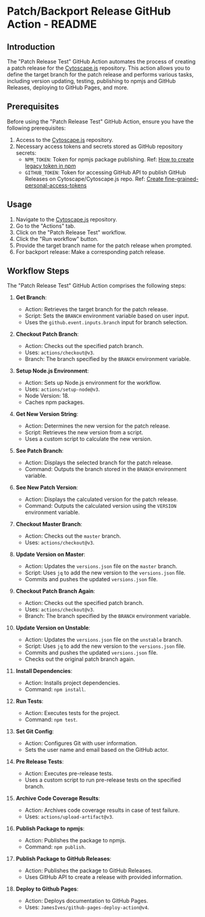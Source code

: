 # Patch/Backport Release GitHub Action - README

## Introduction

The "Patch Release Test" GitHub Action automates the process of creating a patch release for the [Cytoscape.js](https://github.com/cytoscape/cytoscape.js) repository. This action allows you to define the target branch for the patch release and performs various tasks, including version updating, testing, publishing to npmjs and GitHub Releases, deploying to GitHub Pages, and more.

## Prerequisites

Before using the "Patch Release Test" GitHub Action, ensure you have the following prerequisites:

1. Access to the [Cytoscape.js](https://github.com/cytoscape/cytoscape.js) repository.
2. Necessary access tokens and secrets stored as GitHub repository secrets:
   - `NPM_TOKEN`: Token for npmjs package publishing. Ref: [How to create legacy token in npm](https://docs.npmjs.com/creating-and-viewing-access-tokens#creating-legacy-tokens-on-the-website)
   - `GITHUB_TOKEN`: Token for accessing GitHub API to publish GitHub Releases on Cytoscape/Cytoscape.js repo. Ref: [Create fine-grained-personal-access-tokens](https://docs.github.com/en/authentication/keeping-your-account-and-data-secure/managing-your-personal-access-tokens#fine-grained-personal-access-tokens)

## Usage

1. Navigate to the [Cytoscape.js](https://github.com/cytoscape/cytoscape.js) repository.
2. Go to the "Actions" tab.
3. Click on the "Patch Release Test" workflow.
4. Click the "Run workflow" button.
5. Provide the target branch name for the patch release when prompted.
6. For backport release: Make a corresponding patch release.

## Workflow Steps

The "Patch Release Test" GitHub Action comprises the following steps:

1. **Get Branch**:
   - Action: Retrieves the target branch for the patch release.
   - Script: Sets the `BRANCH` environment variable based on user input.
   - Uses the `github.event.inputs.branch` input for branch selection.

2. **Checkout Patch Branch**:
   - Action: Checks out the specified patch branch.
   - Uses: `actions/checkout@v3`.
   - Branch: The branch specified by the `BRANCH` environment variable.

3. **Setup Node.js Environment**:
   - Action: Sets up Node.js environment for the workflow.
   - Uses: `actions/setup-node@v3`.
   - Node Version: 18.
   - Caches npm packages.

4. **Get New Version String**:
   - Action: Determines the new version for the patch release.
   - Script: Retrieves the new version from a script.
   - Uses a custom script to calculate the new version.

5. **See Patch Branch**:
   - Action: Displays the selected branch for the patch release.
   - Command: Outputs the branch stored in the `BRANCH` environment variable.

6. **See New Patch Version**:
   - Action: Displays the calculated version for the patch release.
   - Command: Outputs the calculated version using the `VERSION` environment variable.

7. **Checkout Master Branch**:
   - Action: Checks out the `master` branch.
   - Uses: `actions/checkout@v3`.

8. **Update Version on Master**:
   - Action: Updates the `versions.json` file on the `master` branch.
   - Script: Uses `jq` to add the new version to the `versions.json` file.
   - Commits and pushes the updated `versions.json` file.

9. **Checkout Patch Branch Again**:
   - Action: Checks out the specified patch branch.
   - Uses: `actions/checkout@v3`.
   - Branch: The branch specified by the `BRANCH` environment variable.

10. **Update Version on Unstable**:
    - Action: Updates the `versions.json` file on the `unstable` branch.
    - Script: Uses `jq` to add the new version to the `versions.json` file.
    - Commits and pushes the updated `versions.json` file.
    - Checks out the original patch branch again.

11. **Install Dependencies**:
    - Action: Installs project dependencies.
    - Command: `npm install`.

12. **Run Tests**:
    - Action: Executes tests for the project.
    - Command: `npm test`.

13. **Set Git Config**:
    - Action: Configures Git with user information.
    - Sets the user name and email based on the GitHub actor.

14. **Pre Release Tests**:
    - Action: Executes pre-release tests.
    - Uses a custom script to run pre-release tests on the specified branch.

15. **Archive Code Coverage Results**:
    - Action: Archives code coverage results in case of test failure.
    - Uses: `actions/upload-artifact@v3`.

16. **Publish Package to npmjs**:
    - Action: Publishes the package to npmjs.
    - Command: `npm publish`.

17. **Publish Package to GitHub Releases**:
    - Action: Publishes the package to GitHub Releases.
    - Uses GitHub API to create a release with provided information.

18. **Deploy to Github Pages**:
    - Action: Deploys documentation to GitHub Pages.
    - Uses: `JamesIves/github-pages-deploy-action@v4`.
